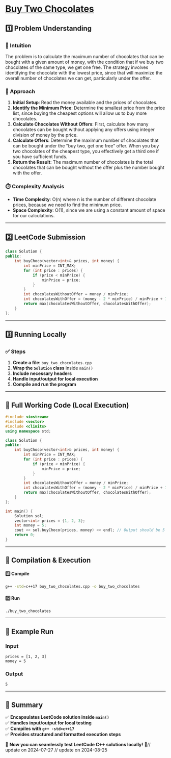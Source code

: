 # **[Buy Two Chocolates](https://leetcode.com/problems/buy-two-chocolates/description/)**  

## **1️⃣ Problem Understanding**  
### **📌 Intuition**  
The problem is to calculate the maximum number of chocolates that can be bought with a given amount of money, with the condition that if we buy two chocolates of the same type, we get one free. The strategy involves identifying the chocolate with the lowest price, since that will maximize the overall number of chocolates we can get, particularly under the offer.

### **🚀 Approach**  
1. **Initial Setup**: Read the money available and the prices of chocolates.
2. **Identify the Minimum Price**: Determine the smallest price from the price list, since buying the cheapest options will allow us to buy more chocolates.
3. **Calculate Chocolates Without Offers**: First, calculate how many chocolates can be bought without applying any offers using integer division of money by the price.
4. **Calculate Offers**: Determine the maximum number of chocolates that can be bought under the "buy two, get one free" offer. When you buy two chocolates of the cheapest type, you effectively get a third one if you have sufficient funds.
5. **Return the Result**: The maximum number of chocolates is the total chocolates that can be bought without the offer plus the number bought with the offer.

### **⏱️ Complexity Analysis**  
- **Time Complexity**: O(n) where n is the number of different chocolate prices, because we need to find the minimum price.  
- **Space Complexity**: O(1), since we are using a constant amount of space for our calculations.

---  

## **2️⃣ LeetCode Submission**  
```cpp
class Solution {
public:
    int buyChoco(vector<int>& prices, int money) {
        int minPrice = INT_MAX;
        for (int price : prices) {
            if (price < minPrice) {
                minPrice = price;
            }
        }
        int chocolatesWithoutOffer = money / minPrice;
        int chocolatesWithOffer = (money - 2 * minPrice) / minPrice + 1; // Buying two chocolates and getting one free
        return max(chocolatesWithoutOffer, chocolatesWithOffer);
    }
};  
```  

---  

## **3️⃣ Running Locally**  
### **✅ Steps**  
1. **Create a file**: `buy_two_chocolates.cpp`  
2. **Wrap the `Solution` class** inside `main()`  
3. **Include necessary headers**  
4. **Handle input/output for local execution**  
5. **Compile and run the program**  

---  

## **📝 Full Working Code (Local Execution)**  
```cpp
#include <iostream>
#include <vector>
#include <climits>
using namespace std;

class Solution {
public:
    int buyChoco(vector<int>& prices, int money) {
        int minPrice = INT_MAX;
        for (int price : prices) {
            if (price < minPrice) {
                minPrice = price;
            }
        }
        int chocolatesWithoutOffer = money / minPrice;
        int chocolatesWithOffer = (money - 2 * minPrice) / minPrice + 1;
        return max(chocolatesWithoutOffer, chocolatesWithOffer);
    }
};

int main() {
    Solution sol;
    vector<int> prices = {1, 2, 3};
    int money = 5;
    cout << sol.buyChoco(prices, money) << endl; // Output should be 5
    return 0;
}
```  

---  

## **🔧 Compilation & Execution**  
#### **1️⃣ Compile**  
```bash
g++ -std=c++17 buy_two_chocolates.cpp -o buy_two_chocolates
```  

#### **2️⃣ Run**  
```bash
./buy_two_chocolates
```  

---  

## **🎯 Example Run**  
### **Input**  
```
prices = [1, 2, 3]
money = 5
```  
### **Output**  
```
5
```  

---  

## **📌 Summary**  
✅ **Encapsulates LeetCode solution inside `main()`**  
✅ **Handles input/output for local testing**  
✅ **Compiles with `g++ -std=c++17`**  
✅ **Provides structured and formatted execution steps**  

🚀 **Now you can seamlessly test LeetCode C++ solutions locally!** 🚀// update on 2024-07-27
// update on 2024-08-25
